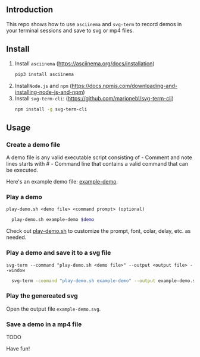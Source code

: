 ## Introduction

This repo shows how to use `asciinema` and `svg-term` to record demos in your terminal sessions and save to svg or mp4 files. 

## Install
1. Install `asciinema` (https://asciinema.org/docs/installation)
      ```sh
      pip3 install asciinema
      ```
3. Install`Node.js` and `npm` (https://docs.npmjs.com/downloading-and-installing-node-js-and-npm)
4. Install `svg-term-cli`: (https://github.com/marionebl/svg-term-cli)
      ```sh
      npm install -g svg-term-cli
      ```
## Usage
### Create a demo file
  A demo file is any valid executable script consisting of 
    - Comment and note lines starts with #
    - Command line that contains a valid command that can be executed.
  
  Here's an example demo file: [example-demo](example.demo).

### Play a demo
   `play-demo.sh <demo file> <command prompt> (optional)` 
   
 ```sh
   play-demo.sh example-demo $demo
```
Check out [play-demo.sh](play-demo.sh) to customize the prompt, font, colar, delay, etc. as needed.

### Play a demo and save it to a svg file
   `svg-term --command "play-demo.sh <demo file>" --output <output file> --window`
   ``` sh
     svg-term -coomand "play-demo.sh example-demo" --output example-demo.svg --window
   ```

### Play the genereated svg
Open the output file `example-demo.svg`.

### Save a demo in a mp4 file 
TODO

Have fun!


